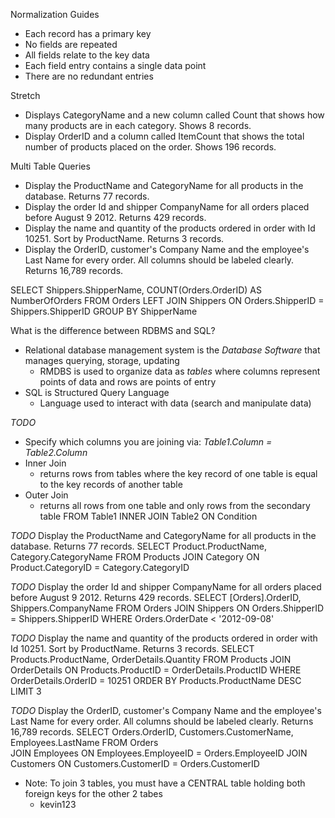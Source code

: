 Normalization Guides
- Each record has a primary key 
- No fields are repeated 
- All fields relate to the key data 
- Each field entry contains a single data point 
- There are no redundant entries 

Stretch 
* Displays CategoryName and a new column called Count that shows how many products are in each category. Shows 8 records.
* Display OrderID and a column called ItemCount that shows the total number of products placed on the order. Shows 196 records.


Multi Table Queries 
* Display the ProductName and CategoryName for all products in the database. Returns 77 records.
* Display the order Id and shipper CompanyName for all orders placed before August 9 2012. Returns 429 records.
* Display the name and quantity of the products ordered in order with Id 10251. Sort by ProductName. Returns 3 records.
* Display the OrderID, customer's Company Name and the employee's Last Name for every order. All columns should be labeled clearly. Returns 16,789 records.

SELECT Shippers.ShipperName, COUNT(Orders.OrderID) 
AS NumberOfOrders FROM Orders 
LEFT JOIN Shippers ON Orders.ShipperID = Shippers.ShipperID 
GROUP BY ShipperName 



What is the difference between RDBMS and SQL? 
- Relational database management system is the _Database Software_ that manages querying, storage, updating
     - RMDBS is used to organize data as _tables_ where columns represent points of data and rows are points of entry 
- SQL is Structured Query Language 
     - Language used to interact with data (search and manipulate data)

*TODO* 
- Specify which columns you are joining via: 
     *Table1.Column = Table2.Column*
- Inner Join 
     - returns rows from tables where the key record of one table is equal to the key records of another table  
- Outer Join 
     - returns all rows from one table and only rows from the secondary table 
FROM Table1 
INNER JOIN Table2
ON Condition


*TODO* Display the ProductName and CategoryName for all products in the database. Returns 77 records.
SELECT Product.ProductName, Category.CategoryName 
FROM Products 
JOIN Category 
ON Product.CategoryID = Category.CategoryID 


*TODO* Display the order Id and shipper CompanyName for all orders placed before August 9 2012. Returns 429 records.
SELECT [Orders].OrderID, Shippers.CompanyName 
FROM Orders 
JOIN Shippers 
ON Orders.ShipperID = Shippers.ShipperID 
WHERE Orders.OrderDate < '2012-09-08'


*TODO* Display the name and quantity of the products ordered in order with Id 10251. Sort by ProductName. Returns 3 records.
SELECT Products.ProductName, OrderDetails.Quantity 
FROM Products 
JOIN OrderDetails 
ON Products.ProductID = OrderDetails.ProductID 
WHERE OrderDetails.OrderID = 10251
ORDER BY Products.ProductName DESC 
LIMIT 3 



*TODO* Display the OrderID, customer's Company Name and the employee's Last Name for every order. All columns should be labeled clearly. Returns 16,789 records.
SELECT Orders.OrderID, Customers.CustomerName, Employees.LastName 
FROM Orders  
JOIN Employees  ON Employees.EmployeeID = Orders.EmployeeID 
JOIN Customers  ON Customers.CustomerID = Orders.CustomerID 

- Note: To join 3 tables, you must have a CENTRAL table holding both foreign keys for the other 2 tabes 
     - kevin123
     